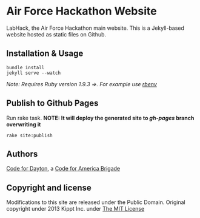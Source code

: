 # Air Force Hackathon Website
LabHack, the Air Force Hackathon main website. This is a Jekyll-based website hosted as static files on Github.

## Installation & Usage
    bundle install
    jekyll serve --watch

_Note: Requires Ruby version 1.9.3 =>. For example use [rbenv](https://github.com/sstephenson/rbenv)_   
    
## Publish to Github Pages
Run rake task. **NOTE: It will deploy the generated site to _gh-pages_ branch overwriting it**    
``` 
rake site:publish
```

## Authors
[Code for Dayton](http://codefordayton.org), a [Code for America Brigade](http://www.codeforamerica.org)


## Copyright and license

Modifications to this site are released under the Public Domain.
Original copyright under 2013 Kippt Inc. under [The MIT License ](LICENSE)
